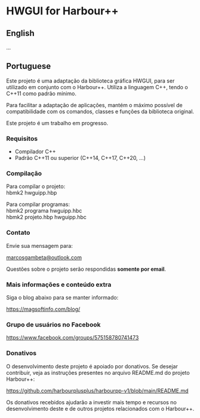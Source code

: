 # HWGUI for Harbour++

## English

...

## Portuguese

Este projeto é uma adaptação da biblioteca gráfica HWGUI, para ser utilizado em
conjunto com o Harbour++. Utiliza a linguagem C++, tendo o C++11 como padrão mínimo.

Para facilitar a adaptação de aplicações, mantém o máximo possível de compatibilidade com
os comandos, classes e funções da biblioteca original.

Este projeto é um trabalho em progresso.

### Requisitos
* Compilador C++
* Padrão C++11 ou superior (C++14, C++17, C++20, ...)

### Compilação

Para compilar o projeto:  
hbmk2 hwguipp.hbp

Para compilar programas:  
hbmk2 programa hwguipp.hbc  
hbmk2 projeto.hbp hwguipp.hbc

### Contato

Envie sua mensagem para:

marcosgambeta@outlook.com

Questões sobre o projeto serão respondidas **somente por email**.  

### Mais informações e conteúdo extra

Siga o blog abaixo para se manter informado:

https://magsoftinfo.com/blog/

### Grupo de usuários no Facebook

https://www.facebook.com/groups/575158780741473

### Donativos

O desenvolvimento deste projeto é apoiado por donativos. Se desejar contribuir,
veja as instruções presentes no arquivo README.md do projeto Harbour++:

https://github.com/harbourplusplus/harbourpp-v1/blob/main/README.md

Os donativos recebidos ajudarão a investir mais tempo e recursos no desenvolvimento
deste e de outros projetos relacionados com o Harbour++.
